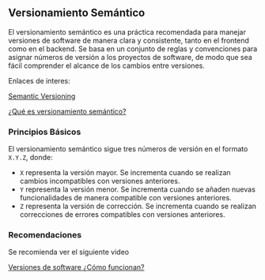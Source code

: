 ## Versionamiento Semántico

El versionamiento semántico es una práctica recomendada para manejar versiones de software de manera clara y consistente, tanto en el frontend como en el backend. Se basa en un conjunto de reglas y convenciones para asignar números de versión a los proyectos de software, de modo que sea fácil comprender el alcance de los cambios entre versiones.

Enlaces de interes:

[Semantic Versioning](https://semver.org/)

[¿Qué es versionamiento semántico?](https://fperez217.medium.com/qu%C3%A9-es-versionamiento-sem%C3%A1ntico-bf495b9eb028)

### Principios Básicos

El versionamiento semántico sigue tres números de versión en el formato `X.Y.Z`, donde:
- `X` representa la versión mayor. Se incrementa cuando se realizan cambios incompatibles con versiones anteriores.
- `Y` representa la versión menor. Se incrementa cuando se añaden nuevas funcionalidades de manera compatible con versiones anteriores.
- `Z` representa la versión de corrección. Se incrementa cuando se realizan correcciones de errores compatibles con versiones anteriores.

### Recomendaciones
Se recomienda ver el siguiente video

[Versiones de software ¿Cómo funcionan?](https://youtu.be/lC73oir6mrE?si=XJrUD5WiQzreO_3Y)